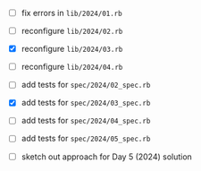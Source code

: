 - [ ] fix errors in `lib/2024/01.rb`
- [ ] reconfigure `lib/2024/02.rb`
- [x] reconfigure `lib/2024/03.rb`
- [ ] reconfigure `lib/2024/04.rb`
- [ ] add tests for `spec/2024/02_spec.rb`
- [x] add tests for `spec/2024/03_spec.rb`
- [ ] add tests for `spec/2024/04_spec.rb`

- [ ] add tests for `spec/2024/05_spec.rb`
- [ ] sketch out approach for Day 5 (2024) solution